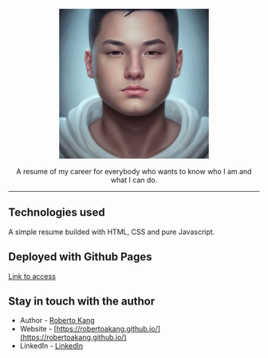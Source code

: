 <p align="center">
  <a href="https://gruponortis.com.br/" target="blank"><img src="./assets/img/profile-draw.jpg" width="300" alt="Grupo Nortis Logo" /></a>
</p>

<p align="center">A resume of my career for everybody who wants to know who I am and what I can do.</p>
<hr />

## Technologies used

A simple resume builded with HTML, CSS and pure Javascript.

## Deployed with Github Pages

[Link to access](https://robertoakang.github.io/)
## Stay in touch with the author

- Author - [Roberto Kang](https://robertoakang.github.io/)
- Website - [https://robertoakang.github.io/](https://robertoakang.github.io/)
- LinkedIn - [LinkedIn](https://www.linkedin.com/in/robertoakang/)

